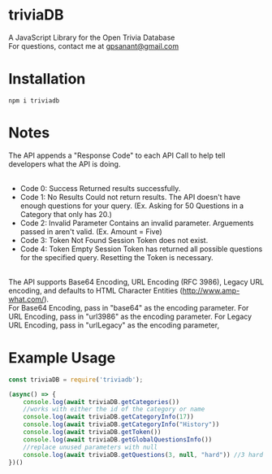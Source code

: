 # triviaDB
A JavaScript Library for the Open Trivia Database
<br>
For questions, contact me at gpsanant@gmail.com

# Installation
```npm i triviadb```

# Notes
The API appends a "Response Code" to each API Call to help tell developers what the API is doing.
<br><br>
* Code 0: Success Returned results successfully.<br>
* Code 1: No Results Could not return results. The API doesn't have enough questions for your query. (Ex. Asking for 50 Questions in a Category that only has 20.)<br>
* Code 2: Invalid Parameter Contains an invalid parameter. Arguements passed in aren't valid. (Ex. Amount = Five)<br>
* Code 3: Token Not Found Session Token does not exist.<br>
* Code 4: Token Empty Session Token has returned all possible questions for the specified query. Resetting the Token is necessary.<br><br>

The API supports Base64 Encoding, URL Encoding (RFC 3986), Legacy URL encoding, and defaults to HTML Character Entities (http://www.amp-what.com/).
<br>
For Base64 Encoding, pass in "base64" as the encoding parameter. 
For URL Encoding, pass in "url3986" as the encoding parameter. 
For Legacy URL Encoding, pass in "urlLegacy" as the encoding parameter,


# Example Usage
```js script
const triviaDB = require('triviadb');

(async() => {
    console.log(await triviaDB.getCategories())
    //works with either the id of the category or name
    console.log(await triviaDB.getCategoryInfo(17))
    console.log(await triviaDB.getCategoryInfo("History"))
    console.log(await triviaDB.getToken())
    console.log(await triviaDB.getGlobalQuestionsInfo())
    //replace unused parameters with null
    console.log(await triviaDB.getQuestions(3, null, "hard")) //3 hard questions.
})()
```
